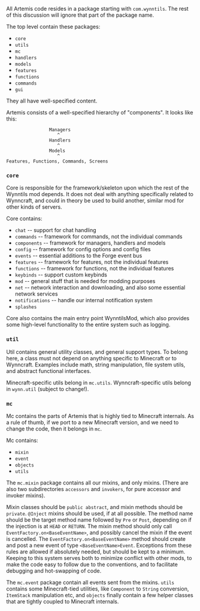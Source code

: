 All Artemis code resides in a package starting with `com.wynntils`. The rest of this discussion will ignore that part of the package name.

The top level contain these packages:
* `core`
* `utils`
* `mc`
* `handlers`
* `models`
* `features`
* `functions`
* `commands`
* `gui`

They all have well-specified content.

Artemis consists of a well-specified hierarchy of "components". It looks like this:
```
                Managers
                   ^
                Handlers
                   ^
                Models
                   ^
Features, Functions, Commands, Screens
```

### `core`

Core is responsible for the framework/skeleton upon which the rest of the Wynntils mod depends. It does not deal with anything specifically related to Wynncraft, and could in theory be used to build another, similar mod for other kinds of servers. 

Core contains:
* `chat` -- support for chat handling
* `commands` -- framework for commands, not the individual commands
* `components` -- framework for managers, handlers and models
* `config` -- framework for config options and config files
* `events` -- essential additions to the Forge event bus
* `features` -- framework for features, not the individual features
* `functions` -- framework for functions, not the individual features
* `keybinds` -- support custom keybinds
* `mod` -- general stuff that is needed for modding purposes
* `net` -- network interaction and downloading, and also some essential network services
* `notifications` -- handle our internal notification system
* `splashes`

Core also contains the main entry point WynntilsMod, which also provides some high-level functionality to the entire system such as logging.

### `util`

Util contains general utility classes, and general support types. To belong here, a class must not depend on anything specific to Minecraft or to Wynncraft. Examples include math, string manipulation, file system utils, and abstract functional interfaces. 

Minecraft-specific utils belong in `mc.utils`. Wynncraft-specific utils belong in `wynn.util` (subject to change!).

### `mc`

Mc contains the parts of Artemis that is highly tied to Minecraft internals. As a rule of thumb, if we port to a new Minecraft version, and we need to change the code, then it belongs in `mc`.

Mc contains:
* `mixin`
* `event`
* `objects`
* `utils`

The `mc.mixin` package contains all our mixins, and only mixins. (There are also two subdirectories `accessors` and `invokers`, for pure accessor and invoker mixins).

Mixin classes should be `public abstract`, and mixin methods should be `private`. `@Inject` mixins should be used, if at all possible. The method name should be the target method name followed by `Pre` or `Post`, depending on if the injection is at `HEAD` or `RETURN`. The mixin method should only call `EventFactory.on<BaseEventName>`, and possibly cancel the mixin if the event is cancelled. The `EventFactory.on<BaseEventName>` method should create and post a new event of type `<BaseEventName>Event`. Exceptions from these rules are allowed if absolutely needed, but should be kept to a minimum. Keeping to this system serves both to minimize conflict with other mods, to make the code easy to follow due to the conventions, and to facilitate debugging and hot-swapping of code.

The `mc.event` package contain all events sent from the mixins. `utils` contains some Minecraft-tied utilities, like `Component` to `String` conversion, `ItemStack` manipulation etc, and `objects` finally contain a few helper classes that are tightly coupled to Minecraft internals.

